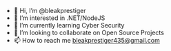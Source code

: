 - 👋 Hi, I’m @bleakprestiger
- 👀 I’m interested in .NET/NodeJS
- 🌱 I’m currently learning Cyber Security
- 💞️ I’m looking to collaborate on Open Source Projects
- 📫 How to reach me bleakprestiger435@gmail.com

<!---
bleakprestiger/bleakprestiger is a ✨ special ✨ repository because its `README.md` (this file) appears on your GitHub profile.
You can click the Preview link to take a look at your changes.
--->
